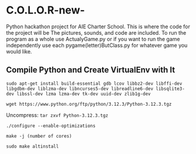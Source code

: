 # C.O.L.O.R-new-
Python hackathon project for AIE Charter School. This is where the code for the project will be The pictures, sounds, and code are included. To run the program as a whole use ActualyGame.py or if you want to run the game independently use each pygame(letter)ButClass.py for whatever game you would like.

## Compile Python and Create VirtualEnv with It
`sudo apt-get install build-essential gdb lcov libbz2-dev libffi-dev libgdbm-dev liblzma-dev libncurses5-dev libreadline6-dev libsqlite3-dev libssl-dev lzma lzma-dev tk-dev uuid-dev zlib1g-dev`

`wget https://www.python.org/ftp/python/3.12.3/Python-3.12.3.tgz`

Uncompress: 
`tar zxvf Python-3.12.3.tgz`

`./configure --enable-optimizations`

`make -j (number of cores)`

`sudo make altinstall`